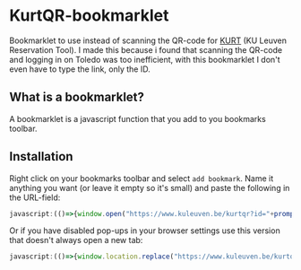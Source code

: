 # KurtQR-bookmarklet
Bookmarklet to use instead of scanning the QR-code for [KURT](https://bib.kuleuven.be/english/facilities/reservations "KU Leuven Reservation Tool") (KU Leuven Reservation Tool). I made this because i found that scanning the QR-code and logging in on Toledo was too inefficient, with this bookmarklet I don't even have to type the link, only the ID.

## What is a bookmarklet?
A bookmarklet is a javascript function that you add to you bookmarks toolbar.

## Installation
Right click on your bookmarks toolbar and select `add bookmark`. Name it anything you want (or leave it empty so it's small) and paste the following in the URL-field:
```js
javascript:(()=>{window.open("https://www.kuleuven.be/kurtqr?id="+prompt("ID on the KurtQR link","300000"));})();
```
Or if you have disabled pop-ups in your browser settings use this version that doesn't always open a new tab:
```js
javascript:(()=>{window.location.replace("https://www.kuleuven.be/kurtqr?id="+prompt("ID on the KurtQR link","300000"));})();
```
